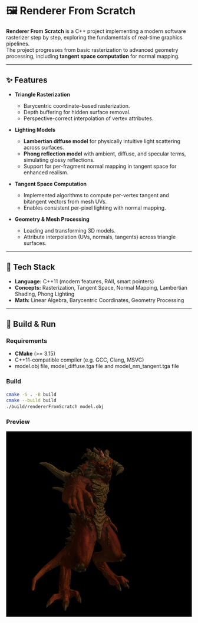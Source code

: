 # 🖼️ Renderer From Scratch

**Renderer From Scratch** is a C++ project implementing a modern software rasterizer step by step, exploring the fundamentals of real-time graphics pipelines.  
The project progresses from basic rasterization to advanced geometry processing, including **tangent space computation** for normal mapping.

---

## ✨ Features

- **Triangle Rasterization**
  - Barycentric coordinate–based rasterization.
  - Depth buffering for hidden surface removal.
  - Perspective-correct interpolation of vertex attributes.

- **Lighting Models**
  - **Lambertian diffuse model** for physically intuitive light scattering across surfaces.
  - **Phong reflection model** with ambient, diffuse, and specular terms, simulating glossy reflections.
  - Support for per-fragment normal mapping in tangent space for enhanced realism.

- **Tangent Space Computation**
  - Implemented algorithms to compute per-vertex tangent and bitangent vectors from mesh UVs.
  - Enables consistent per-pixel lighting with normal mapping.

- **Geometry & Mesh Processing**
  - Loading and transforming 3D models.
  - Attribute interpolation (UVs, normals, tangents) across triangle surfaces.
---

## 🔧 Tech Stack

- **Language:** C++11 (modern features, RAII, smart pointers)  
- **Concepts:** Rasterization, Tangent Space, Normal Mapping, Lambertian Shading, Phong Lighting  
- **Math:** Linear Algebra, Barycentric Coordinates, Geometry Processing  

---

## 🚀 Build & Run

### Requirements
- **CMake** (>= 3.15)  
- C++11-compatible compiler (e.g. GCC, Clang, MSVC)  
- model.obj file, model_diffuse.tga file and model_nm_tangent.tga file

### Build
```bash
cmake -S . -B build
cmake --build build
./build/rendererFromScratch model.obj
```
### Preview
![Rendered preview](preview.png)

